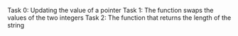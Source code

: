 Task 0: Updating the value of a pointer
Task 1: The function swaps the values of the two integers
Task 2: The function that returns the length of the string
